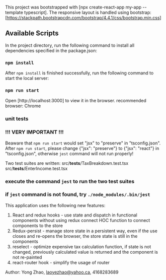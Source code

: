 This project was bootstrapped with [npx create-react-app my-app --template typescript].
The responsive layout is handled using bootstrap: [https://stackpath.bootstrapcdn.com/bootstrap/4.4.1/css/bootstrap.min.css]


## Available Scripts

In the project directory, run the following command to install all dependencies specified in the package.json:

### `npm install`

After `npm install` is finished successfully, run the following command to start the local server:

### `npm run start`

Open [http://localhost:3000] to view it in the browser. recommended browser: Chrome

### unit tests

### !!! VERY IMPORTANT !!!

Beaware that `npm run start` would set "jsx" to "preserve" in "tsconfig.json".
After `npm run start`, please change {"jsx": "preserve"} to {"jsx": "react"} in "tsconfig.json", otherwise `jest` command will not run properly!

Two test suites are written:
src/__tests__/TaxBreakdown.test.tsx
src/__tests__/EnterIncome.test.tsx

### execute the command `jest` to run the two test suites
### if `jest` command is not found, try `./node_modules/.bin/jest`

This application uses the following new features:

1. React and redux hooks - use state and dispatch in functional components without using redux connect HOC function to connect components to the store
2. Redux-persist - manage store state in a persistent way, even if the use closes and re-opens the browser, the store state is still in the components
3. reselect - optimize expensive tax calculation function, if state is not changed, previously calculated value is returned and the component is not re-painted
4. react-router hook - simplify the usage of router

Author: Yong Zhao, laoyezhao@yahoo.ca, 4168283689